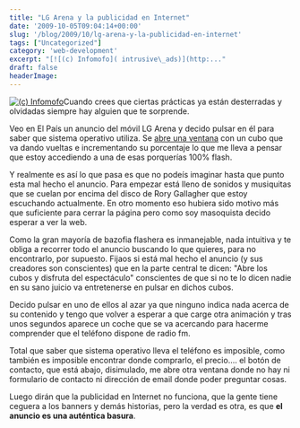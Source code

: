 ```yaml
---
title: "LG Arena y la publicidad en Internet"
date: '2009-10-05T09:04:14+00:00'
slug: '/blog/2009/10/lg-arena-y-la-publicidad-en-internet'
tags: ["Uncategorized"]
category: 'web-development'
excerpt: "[![(c) Infomofo]( intrusive\_ads)](http:..."
draft: false
headerImage: 
---
```

[![(c) Infomofo](http://static.squarespace.com/static/5303797ae4b0c6ad9e43f072/5303ce80e4b0400995a883d6/5303cf2ae4b0400995a88a86/1392758570068/intrusive_ads.jpg?format=original "intrusive\_ads")](http://www.flickr.com/photos/infomofo/)Cuando crees que ciertas prácticas ya están desterradas y olvidadas siempre hay alguien que te sorprende.

Veo en El País un anuncio del móvil LG Arena y decido pulsar en él para saber que sistema operativo utiliza. Se [abre una ventana](http://arena.lgmobile.com/es/) con un cubo que va dando vueltas e incrementando su porcentaje lo que me lleva a pensar que estoy accediendo a una de esas porquerías 100% flash.

Y realmente es así lo que pasa es que no podeís imaginar hasta que punto esta mal hecho el anuncio. Para empezar está lleno de sonidos y musiquitas que se cuelan por encima del disco de Rory Gallagher que estoy escuchando actualmente. En otro momento eso hubiera sido motivo más que suficiente para cerrar la página pero como soy masoquista decido esperar a ver la web.

Como la gran mayoría de bazofia flashera es inmanejable, nada intuitiva y te obliga a recorrer todo el anuncio buscando lo que quieres, para no encontrarlo, por supuesto. Fijaos si está mal hecho el anuncio (y sus creadores son conscientes) que en la parte central te dicen: "Abre los cubos y disfruta del espectáculo" conscientes de que si no te lo dicen nadie en su sano juicio va entretenerse en pulsar en dichos cubos.

Decido pulsar en uno de ellos al azar ya que ninguno indica nada acerca de su contenido y tengo que volver a esperar a que carge otra animación y tras unos segundos aparece un coche que se va acercando para hacerme comprender que el teléfono dispone de radio fm.

Total que saber que sistema operativo lleva el teléfono es imposible, como también es imposible encontrar donde comprarlo, el precio.... el botón de contacto, que está abajo, disimulado, me abre otra ventana donde no hay ni formulario de contacto ni dirección de email donde poder preguntar cosas.

Luego dirán que la publicidad en Internet no funciona, que la gente tiene ceguera a los banners y demás historias, pero la verdad es otra, es que **el anuncio es una auténtica basura**.

